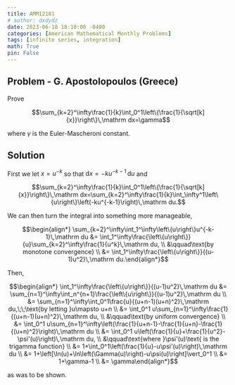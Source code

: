 ```yaml
---
title: AMM12181
# author: dxdydz
date: 2023-06-18 18:10:00 -0400
categories: [American Mathematical Monthly Problems]
tags: [infinite series, integration]
math: True
pin: False
---
```


## Problem - G. Apostolopoulos (Greece)

Prove

$$\sum_{k=2}^\infty\frac{1}{k}\int_0^1\left\{\frac{1}{\sqrt[k]{x}}\right\}\,\mathrm dx=\gamma$$

where $\gamma$ is the Euler-Mascheroni constant.

## Solution

First we let $x=u^{-k}$ so that $\mathrm dx=-ku^{-k-1}\,\mathrm du$ and

$$\sum_{k=2}^\infty\frac{1}{k}\int_0^1\left\{\frac{1}{\sqrt[k]{x}}\right\}\,\mathrm dx=\sum_{k=2}^\infty\frac{1}{k}\int_\infty^1\left\{u\right\}\left(-ku^{-k-1}\right)\,\mathrm du.$$

We can then turn the integral into something more manageable,

$$\begin{align*}    \sum_{k=2}^\infty\int_1^\infty\left\{u\right\}u^{-k-1}\,\mathrm du &= \int_1^\infty\frac{\left\{u\right\}}{u}\sum_{k=2}^\infty\frac{1}{u^k}\,\mathrm du, \\    &\qquad\text{by monotone convergence} \\    &= \int_1^\infty\frac{\left\{u\right\}}{(u-1)u^2}\,\mathrm du.\end{align*}$$

Then,

$$\begin{align*}    \int_1^\infty\frac{\left\{u\right\}}{(u-1)u^2}\,\mathrm du &= \sum_{n=1}^\infty\int_n^{n+1}\frac{\left\{u\right\}}{(u-1)u^2}\,\mathrm du \\    &= \sum_{n=1}^\infty\int_0^1\frac{u}{(u+n-1)(u+n)^2}\,\mathrm du,\;\;\text{by letting }u\mapsto u+n \\    &= \int_0^1 u\sum_{n=1}^\infty\frac{1}{(u+n-1)(u+n)^2}\,\mathrm du, \\    &\qquad\text{by uniform convergence} \\    &= \int_0^1 u\sum_{n=1}^\infty\left(\frac{1}{u+n-1}-\frac{1}{u+n}-\frac{1}{(u+n)^2}\right)\,\mathrm du \\    &= \int_0^1 u\left(\frac{1}{u}+\frac{1}{u^2}-\psi'(u)\right)\,\mathrm du, \\    &\qquad\text{where }\psi'(u)\text{ is the trigamma function} \\    &= 1+\int_0^1\left(\frac{1}{u}-u\psi'(u)\right)\,\mathrm du \\    &= 1+\left[\ln(u)+\ln\left(\Gamma(u)\right)-u\psi(u)\right]\vert_0^1 \\    &= 1+\gamma-1 \\    &= \gamma\end{align*}$$

as was to be shown.